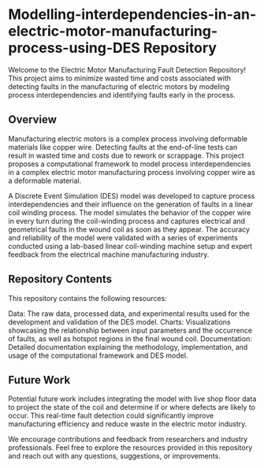 # Modelling-interdependencies-in-an-electric-motor-manufacturing-process-using-DES Repository

Welcome to the Electric Motor Manufacturing Fault Detection Repository! This project aims to minimize wasted time and costs associated with detecting faults in the manufacturing of electric motors by modeling process interdependencies and identifying faults early in the process.

## Overview
Manufacturing electric motors is a complex process involving deformable materials like copper wire. Detecting faults at the end-of-line tests can result in wasted time and costs due to rework or scrappage. This project proposes a computational framework to model process interdependencies in a complex electric motor manufacturing process involving copper wire as a deformable material.

A Discrete Event Simulation (DES) model was developed to capture process interdependencies and their influence on the generation of faults in a linear coil winding process. The model simulates the behavior of the copper wire in every turn during the coil-winding process and captures electrical and geometrical faults in the wound coil as soon as they appear. The accuracy and reliability of the model were validated with a series of experiments conducted using a lab-based linear coil-winding machine setup and expert feedback from the electrical machine manufacturing industry.

## Repository Contents
This repository contains the following resources:

Data: The raw data, processed data, and experimental results used for the development and validation of the DES model.
Charts: Visualizations showcasing the relationship between input parameters and the occurrence of faults, as well as hotspot regions in the final wound coil.
Documentation: Detailed documentation explaining the methodology, implementation, and usage of the computational framework and DES model.

## Future Work
Potential future work includes integrating the model with live shop floor data to project the state of the coil and determine if or where defects are likely to occur. This real-time fault detection could significantly improve manufacturing efficiency and reduce waste in the electric motor industry.

We encourage contributions and feedback from researchers and industry professionals. Feel free to explore the resources provided in this repository and reach out with any questions, suggestions, or improvements.
